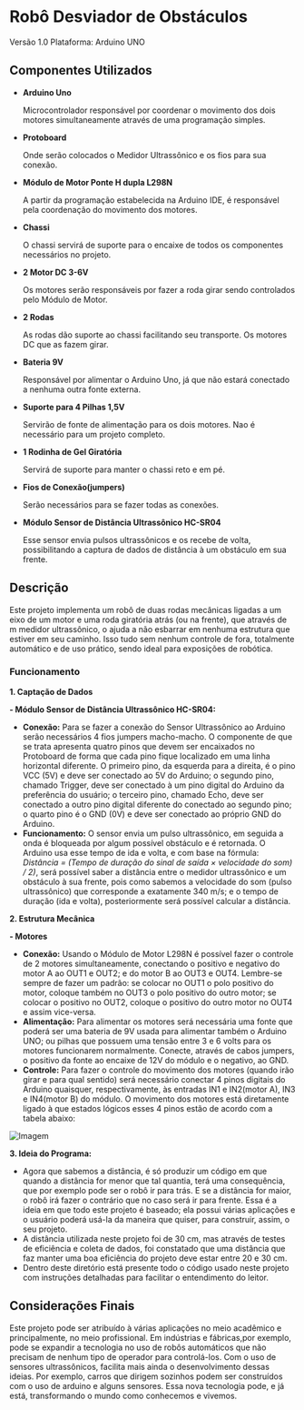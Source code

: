 # Robô Desviador de Obstáculos
Versão 1.0 Plataforma: Arduino UNO
## Componentes Utilizados
- **Arduino Uno**

    Microcontrolador responsável por coordenar o movimento dos dois motores simultaneamente através de uma programação simples.
- **Protoboard**

    Onde serão colocados o Medidor Ultrassônico e os fios para sua conexão.
- **Módulo de Motor Ponte H dupla L298N**

    A partir da programação estabelecida na Arduino IDE, é responsável pela coordenação do movimento dos motores.
- **Chassi**

    O chassi servirá de suporte para o encaixe de todos os componentes necessários no projeto.

- **2 Motor DC 3-6V**

    Os motores serão responsáveis por fazer a roda girar sendo controlados pelo Módulo de Motor.

- **2 Rodas**

    As rodas dão suporte ao chassi facilitando seu transporte. Os motores DC que as fazem girar.

- **Bateria 9V**

    Responsável por alimentar o Arduino Uno, já  que não estará conectado a nenhuma outra fonte externa.

- **Suporte para 4 Pilhas 1,5V**

    Servirão de fonte de alimentação para os dois motores. Nao é necessário para um projeto completo.

- **1 Rodinha de Gel Giratória**

    Servirá de suporte para manter o chassi reto e em pé.

- **Fios de Conexão(jumpers)**

    Serão necessários para se fazer todas as conexões.

- **Módulo Sensor de Distância Ultrassônico HC-SR04**

    Esse sensor envia pulsos ultrassônicos e os recebe de volta, possibilitando a captura de dados de distância à um obstáculo em sua frente.

## Descrição
Este projeto implementa um robô de duas rodas mecânicas ligadas a um eixo de um motor e uma roda giratória atrás (ou na frente), que através de m medidor ultrassônico, o ajuda a não esbarrar em nenhuma estrutura que estiver em seu caminho. Isso tudo sem nenhum controle de fora, totalmente automático e de uso prático, sendo ideal para exposições de robótica.

### Funcionamento 
**1. Captação de Dados**

  **- Módulo Sensor de Distância Ultrassônico HC-SR04:** 
  
- **Conexão:** Para se fazer a conexão do Sensor Ultrassônico ao Arduino serão necessários 4 fios jumpers macho-macho. O componente de que se trata apresenta quatro pinos que devem ser encaixados no Protoboard de forma que cada pino fique localizado em uma linha horizontal diferente. O primeiro pino, da esquerda para a direita, é o pino VCC (5V) e deve ser conectado ao 5V do Arduino; o segundo pino, chamado Trigger, deve ser conectado à um pino digital do Arduino da preferência do usuário; o terceiro pino, chamado Echo, deve ser conectado a outro pino digital diferente do conectado ao segundo pino; o quarto pino é o GND (0V) e deve ser conectado ao próprio GND do Arduino.
- **Funcionamento:** O sensor envia um pulso ultrassônico, em seguida a onda é bloqueada por algum possível obstáculo e é retornada. O Arduino usa esse tempo de ida e volta, e com base na fórmula: *Distância  = (Tempo de duração do sinal de saída × velocidade do som) / 2)*, será possível saber a distância entre o medidor ultrassônico e um obstáculo à sua frente, pois como sabemos a velocidade do som (pulso ultrassônico) que corresponde a exatamente 340 m/s; e o tempo de duração (ida e volta), posteriormente será possível calcular a distância.

**2. Estrutura Mecânica**

  **- Motores**

- **Conexão:** Usando o Módulo de Motor L298N é possível fazer o controle de 2 motores simultaneamente, conectando o positivo e negativo do motor A ao OUT1 e OUT2; e do motor B ao OUT3 e OUT4. Lembre-se sempre de fazer um padrão: se colocar no OUT1 o polo positivo do motor, coloque também no OUT3 o polo positivo do outro motor; se colocar o positivo no OUT2, coloque o positivo do outro motor no OUT4 e assim vice-versa.
- **Alimentação:** Para alimentar os motores será necessária uma fonte que poderá ser uma bateria de 9V usada para alimentar também o Arduino UNO; ou pilhas que possuem uma tensão entre 3 e 6 volts para os motores funcionarem normalmente. Conecte, através de cabos jumpers, o positivo da fonte ao encaixe de 12V do módulo e o negativo, ao GND. 
- **Controle:** Para fazer o controle do movimento dos motores (quando irão girar e para qual sentido) será necessário conectar 4 pinos digitais do Arduino quaisquer, respectivamente, às entradas IN1 e IN2(motor A), IN3 e IN4(motor B) do módulo. O movimento dos motores está diretamente ligado à que estados lógicos esses 4 pinos estão de acordo com a tabela abaixo:

![Imagem](https://github.com/user-attachments/assets/5e4278c6-b410-4580-91f8-dc3fdb7c9840)

**3. Ideia do Programa:** 
  
- Agora que sabemos a distância, é só produzir um código em que quando a distância for menor que tal quantia, terá uma consequência, que por exemplo pode ser o robô ir para trás. E se a distância for maior, o robô irá fazer o contrário que no caso será ir para frente. Essa é a ideia em que todo este projeto é baseado; ela possui várias aplicações e o usuário poderá usá-la da maneira que quiser, para construir, assim, o seu projeto. 
- A distância utilizada neste projeto foi de 30 cm, mas através de testes de eficiência e coleta de dados, foi constatado que uma distância que faz manter uma boa eficiência do projeto deve estar entre 20 e 30 cm.
- Dentro deste diretório está presente todo o código usado neste projeto com instruções detalhadas para facilitar o entendimento do leitor.

## Considerações Finais
Este projeto pode ser atribuído à várias aplicações no meio acadêmico e principalmente, no meio profissional. Em indústrias e fábricas,por exemplo, pode se expandir a tecnologia no uso de robôs automáticos que não precisam de nenhum tipo de operador para controlá-los. Com o uso de sensores ultrassônicos, facilita mais ainda o desenvolvimento dessas ideias. Por exemplo, carros que dirigem sozinhos podem ser construídos com o uso de arduino e alguns sensores. Essa nova tecnologia pode, e já está, transformando o mundo como conhecemos e vivemos.
